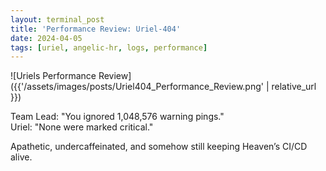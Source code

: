 ```yaml
---
layout: terminal_post
title: 'Performance Review: Uriel-404'
date: 2024-04-05
tags: [uriel, angelic-hr, logs, performance]
---
```


![Uriels Performance Review]({{'/assets/images/posts/Uriel404_Performance_Review.png' | relative_url }})

Team Lead: "You ignored 1,048,576 warning pings."  
Uriel: "None were marked critical."

Apathetic, undercaffeinated, and somehow still keeping Heaven’s CI/CD alive.
